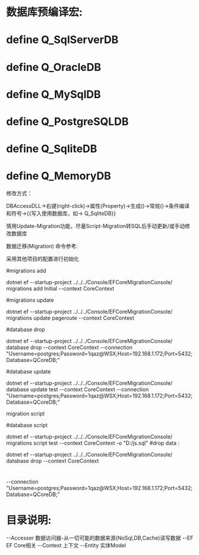 ﻿# 数据库预编译宏:
# define Q_SqlServerDB
# define Q_OracleDB
# define Q_MySqlDB
# define Q_PostgreSQLDB
# define Q_SqliteDB
# define Q_MemoryDB

修改方式：

DBAccessDLL->右键(right-click)->属性(Property)->生成()->常规()->条件编译和符号->{{写入使用数据库，如-> Q_SqliteDB}}

慎用Update-Migration功能，尽量Script-Migration转SQL后手动更新/或手动修改数据库

数据迁移(Migration) 命令参考:

	

采用其他项目的配置进行初始化

#migrations add


dotnet ef --startup-project ../../../Console/EFCoreMigrationConsole/ migrations add Initial --context CoreContext

#migrations update
									 
dotnet ef --startup-project ../../../Console/EFCoreMigrationConsole/ migrations update pageroute --context CoreContext



#database drop

dotnet ef --startup-project ../../../Console/EFCoreMigrationConsole/ database drop --context CoreContext --connection "Username=postgres;Password=1qaz@WSX;Host=192.168.1.172;Port=5432;Database=QCoreDB;"



#database update 

dotnet ef --startup-project ../../../Console/EFCoreMigrationConsole/ database update test --context CoreContext --connection "Username=postgres;Password=1qaz@WSX;Host=192.168.1.172;Port=5432;Database=QCoreDB;"

migration script


#database script 

dotnet ef --startup-project ../../../Console/EFCoreMigrationConsole/ migrations script test --context CoreContext  -o "D:/js.sql" 
#drop data : 

dotnet ef --startup-project ../../../Console/EFCoreMigrationConsole/ database drop --context CoreContext


#
--connection "Username=postgres;Password=1qaz@WSX;Host=192.168.1.172;Port=5432;Database=QCoreDB;"

# 目录说明:

--Accesser		数据访问器-从一切可能的数据来源(NoSql,DB,Cache)读写数据
--EF			EF Core相关
  --Context		上下文
  --Entity		实体Model